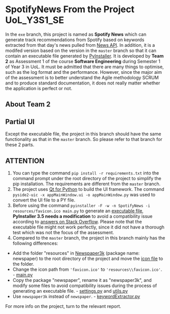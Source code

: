 # SpotifyNews From the Project UoL_Y3S1_SE

In the `exe` branch, this project is named as **Spotify News** which can generate track recommendations from Spotify based on keywords extracted from that day's news pulled from [News API](https://newsapi.org/). In addition, it is a modifed version based on the version in the `master` branch so that it can contain an executable file generated by [PyInstaller](https://pypi.org/project/PyInstaller/). It is developed by **Team 2** as Assessment 1 of the course **Software Engineering** during Semester 1 of Year 3 in UoL. It must be admitted that there are many things to optimise, such as the log format and the performance. However, since the major aim of the assessment is to better understand the Agile methodology SCRUM and to produce standard documentation, it does not really matter whether the application is perfect or not.

## About Team 2

## Partial UI

Except the executable file, the project in this branch should have the same functionality as that in the `master` branch. So please refer to that branch for these 2 parts.

## ATTENTION

1. You can type the command `pip install -r requirements.txt` into the command prompt under the root directory of the project to simplify the pip installation. The requirements are different from the `master` branch.
2. The project uses [Qt for Python](https://www.qt.io/qt-for-python) to build the UI framework. The command `pyside2-uic -x appMainWindow.ui -o appMainWindow.py` was used to convert the UI file to a PY file.
3. Before using the command `pyinstaller -F -w -n SpotifyNews -i resources/favicon.ico main.py` to generate an [executable file](https://github.com/ArvinZJC/UoL_Y3S1_SE/tree/exe/SpotifyNews/Executable%20File), **PyInstaller 3.5 needs a modification** to avoid a compatibility issue according to [answers on Stack Overflow](https://stackoverflow.com/questions/53058052/unable-to-find-c-nltk-data-while-creating-executable-using-pyinstaller). Please note that the executable file might not work perfectly, since it did not have a thorough test which was not the focus of the assessment.
4. Compared to the `master` branch, the project in this branch mainly has the following differences:

* Add the folder "resources" in [Newspaper3k](https://pypi.org/project/newspaper3k/) (package name: newspaper) to the root directory of the project and move the [icon file](https://github.com/ArvinZJC/UoL_Y3S1_SE/tree/exe/SpotifyNews/resources) to the folder.
* Change the icon path from `'favicon.ico'` to `'resources\\favicon.ico'`. - [main.py](https://github.com/ArvinZJC/UoL_Y3S1_SE/blob/exe/SpotifyNews/main.py)
* Copy the package "newspaper", rename it as "newspaper3k", and modify some files to avoid compatibility issues during the process of generating an executable file. - [settings.py](https://github.com/ArvinZJC/UoL_Y3S1_SE/blob/exe/SpotifyNews/newspaper3k/settings.py) and [utils.py](https://github.com/ArvinZJC/UoL_Y3S1_SE/blob/exe/SpotifyNews/newspaper3k/utils.py)
* Use `newspaper3k` instead of `newspaper`. - [keywordExtractor.py](https://github.com/ArvinZJC/UoL_Y3S1_SE/blob/exe/SpotifyNews/keywordExtractor.py)

For more info on the project, turn to the relevant report.